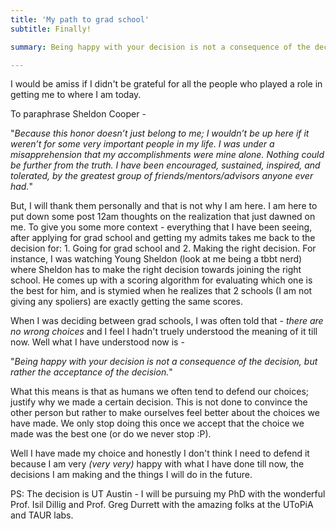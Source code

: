 ```yaml
---
title: 'My path to grad school'
subtitle: Finally!

summary: Being happy with your decision is not a consequence of the decision but rather the acceptance of the decision. 

---
```


I would be amiss if I didn't be grateful for all the people who played a role in getting me to where I am today. 

To paraphrase Sheldon Cooper - 

"*Because this honor doesn’t just belong to me; I wouldn’t be up here if it weren’t for some very important people in my life. I was under a misapprehension that my accomplishments were mine alone. Nothing could be further from the truth. I have been encouraged, sustained, inspired, and tolerated, by the greatest group of friends/mentors/advisors anyone ever had.*"

But, I will thank them personally and that is not why I am here. I am here to put down some post 12am thoughts on the realization that just dawned on me. To give you some more context - everything that I have been seeing, after applying for grad school and getting my admits takes me back to the decision for: 1. Going for grad school and 2. Making the right decision. For instance, I was watching Young Sheldon (look at me being a tbbt nerd) where Sheldon has to make the right decision towards joining the right school. He comes up with a scoring algorithm for evaluating which one is the best for him, and is stymied when he realizes that 2 schools (I am not giving any spoliers) are exactly getting the same scores. 

When I was deciding between grad schools, I was often told that - *there are no wrong choices* and I feel I hadn't truely understood the meaning of it till now. Well what I have understood now is - 

"*Being happy with your decision is not a consequence of the decision, but rather the acceptance of the decision.*"

What this means is that as humans we often tend to defend our choices; justify why we made a certain decision. This is not done to convince the other person but rather to make ourselves feel better about the choices we have made. We only stop doing this once we accept that the choice we made was the best one (or do we never stop :P).

Well I have made my choice and honestly I don't think I need to defend it because I am very *(very very)* happy with what I have done till now, the decisions I am making and the things I will do in the future. 

PS: The decision is UT Austin - I will be pursuing my PhD with the wonderful Prof. Isil Dillig and Prof. Greg Durrett with the amazing folks at the UToPiA and TAUR labs.